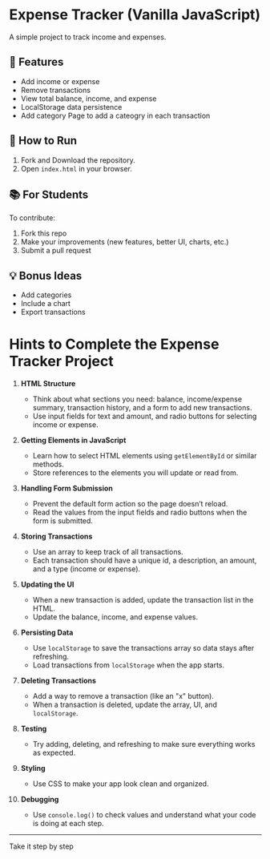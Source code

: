 # Expense Tracker (Vanilla JavaScript)

A simple project to track income and expenses.

## 🔧 Features
- Add income or expense
- Remove transactions
- View total balance, income, and expense
- LocalStorage data persistence
- Add category Page to add a cateogry in each transaction

## 🚀 How to Run
1. Fork and Download the repository.
2. Open `index.html` in your browser.

## 📚 For Students
To contribute:
1. Fork this repo
2. Make your improvements (new features, better UI, charts, etc.)
3. Submit a pull request

## 💡 Bonus Ideas
- Add categories
- Include a chart
- Export transactions

# Hints to Complete the Expense Tracker Project

1. **HTML Structure**  
   - Think about what sections you need: balance, income/expense summary, transaction history, and a form to add new transactions.
   - Use input fields for text and amount, and radio buttons for selecting income or expense.

2. **Getting Elements in JavaScript**  
   - Learn how to select HTML elements using `getElementById` or similar methods.
   - Store references to the elements you will update or read from.

3. **Handling Form Submission**  
   - Prevent the default form action so the page doesn’t reload.
   - Read the values from the input fields and radio buttons when the form is submitted.

4. **Storing Transactions**  
   - Use an array to keep track of all transactions.
   - Each transaction should have a unique id, a description, an amount, and a type (income or expense).

5. **Updating the UI**  
   - When a new transaction is added, update the transaction list in the HTML.
   - Update the balance, income, and expense values.

6. **Persisting Data**  
   - Use `localStorage` to save the transactions array so data stays after refreshing.
   - Load transactions from `localStorage` when the app starts.

7. **Deleting Transactions**  
   - Add a way to remove a transaction (like an "x" button).
   - When a transaction is deleted, update the array, UI, and `localStorage`.

8. **Testing**  
   - Try adding, deleting, and refreshing to make sure everything works as expected.

9. **Styling**  
   - Use CSS to make your app look clean and organized.

10. **Debugging**  
    - Use `console.log()` to check values and understand what your code is doing at each step.

---
Take it step by step

